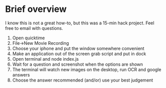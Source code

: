 # Brief overview
I know this is not a great how-to, but this was a 15-min hack project. Feel free to email with questions.

1. Open quicktime
2. File->New Movie Recording
3. Choose your iphone and put the window somewhere convenient
4. Make an application out of the screen grab script and put in dock
5. Open terminal and node index.js
6. Wait for a question and screenshot when the options are shown
7. The terminal will watch new images on the desktop, run OCR and google answers
8. Choose the answer recommended (and/or) use your best judgement
